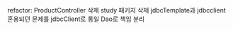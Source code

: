 
refactor: ProductController 삭제
            study 패키지 삭제
            jdbcTemplate과 jdbcclient 혼용되던 문제를 jdbcClient로 통일
            Dao로 책임 분리

